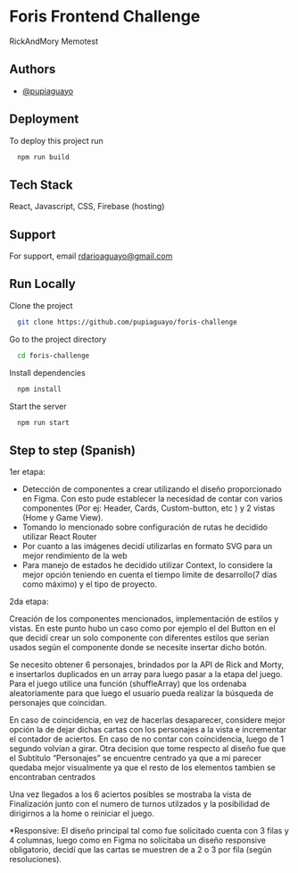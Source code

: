 
# Foris Frontend Challenge

RickAndMory Memotest

## Authors

- [@pupiaguayo](https://www.github.com/pupiaguayo)

  
## Deployment

To deploy this project run

```bash
  npm run build
```

    
## Tech Stack

React, Javascript, CSS, Firebase (hosting)

  
## Support

For support, email rdarioaguayo@gmail.com

  
## Run Locally

Clone the project

```bash
  git clone https://github.com/pupiaguayo/foris-challenge
```

Go to the project directory

```bash
  cd foris-challenge
```

Install dependencies

```bash
  npm install
```

Start the server

```bash
  npm run start
```
## Step to step (Spanish)

1er etapa: 
- Detección de componentes a crear utilizando el diseño proporcionado en Figma. Con esto pude establecer la necesidad de contar con varios componentes (Por ej: Header, Cards, Custom-button, etc ) y 2 vistas (Home y Game View).
- Tomando lo mencionado sobre configuración de rutas he decidido utilizar React Router
- Por cuanto a las imágenes decidí utilizarlas en formato SVG para un mejor rendimiento de la web
- Para manejo de estados he decidido utilizar Context, lo considere la mejor opción teniendo en cuenta el tiempo limite de desarrollo(7 días como máximo) y el tipo de proyecto.

2da etapa: 

Creación de los componentes mencionados, implementación de estilos y vistas. En este punto hubo un caso como por ejemplo el del Button en el que decidí crear un solo componente con diferentes estilos que serian usados según el componente donde se necesite insertar dicho botón. 

Se necesito obtener 6 personajes, brindados por la API de Rick and Morty, e insertarlos duplicados en un array para luego pasar a la etapa del juego. Para el juego utilice una función (shuffleArray) que los ordenaba aleatoriamente para que luego el usuario pueda realizar la búsqueda de personajes que coincidan.

En caso de coincidencia, en vez de hacerlas desaparecer, considere mejor opción la de dejar dichas cartas con los personajes a la vista e incrementar el contador de aciertos. En caso de no contar con coincidencia, luego de 1 segundo volvían a girar. Otra decision que tome respecto al diseño fue que el Subtitulo “Personajes” se encuentre centrado ya que a mi parecer quedaba mejor visualmente ya que el resto de los elementos tambien se encontraban centrados

Una vez llegados a los 6 aciertos posibles se mostraba la vista de Finalización junto con el numero de turnos utilzados y la posibilidad de dirigirnos a la home o reiniciar el juego. 

*Responsive: El diseño principal tal como fue solicitado cuenta con 3 filas y 4 columnas, luego como en Figma no solicitaba un diseño responsive obligatorio, decidí que las cartas se muestren de a 2 o 3 por fila (según resoluciones).  
